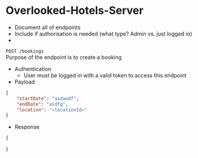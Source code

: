 # Overlooked-Hotels-Server

* Document all of endpoints
* Include if authorisation is needed (what type? Admin vs. just logged in)
* 



`POST /bookings`  
Purpose of the endpoint is to create a booking
* Authentication
  * User must be logged in with a valid token to access this endpoint
* Payload
```json
{
    "startDate": "asdawdf",
    "endDate": "asdfg",
    "location": "<locationId>"
}
```

* Response
```json
{
    
}
```